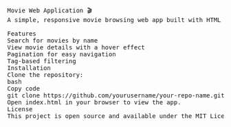 <pre>Movie Web Application 🎬
A simple, responsive movie browsing web app built with HTML and CSS.

Features
Search for movies by name
View movie details with a hover effect
Pagination for easy navigation
Tag-based filtering
Installation
Clone the repository:
bash
Copy code
git clone https://github.com/yourusername/your-repo-name.git
Open index.html in your browser to view the app.
License
This project is open source and available under the MIT License.
</pre>
